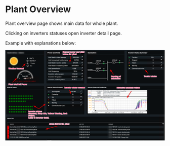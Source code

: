 # Plant Overview

Plant overview page shows main data for whole plant.

Clicking on inverters statuses open inverter detail page.

Example with explanations below:

![Plant overview](../Images/plantoverview.png)
